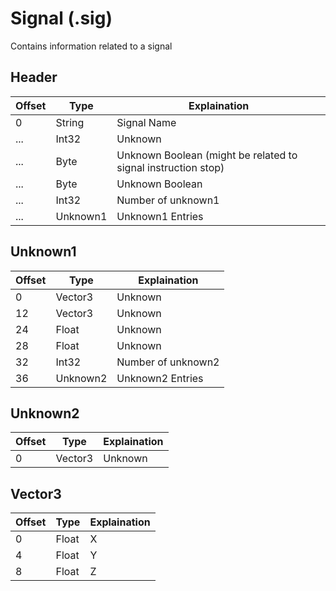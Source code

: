 # Signal (.sig)

Contains information related to a signal

## Header

| Offset | Type     | Explaination                                                  |
| ------ | -------- | ------------------------------------------------------------- |
| 0      | String   | Signal Name                                                   |
| ...    | Int32    | Unknown                                                       |
| ...    | Byte     | Unknown Boolean (might be related to signal instruction stop) |
| ...    | Byte     | Unknown Boolean                                               |
| ...    | Int32    | Number of unknown1                                            |
| ...    | Unknown1 | Unknown1 Entries                                              |

## Unknown1

| Offset | Type     | Explaination       |
| ------ | -------- | ------------------ |
| 0      | Vector3  | Unknown            |
| 12     | Vector3  | Unknown            |
| 24     | Float    | Unknown            |
| 28     | Float    | Unknown            |
| 32     | Int32    | Number of unknown2 |
| 36     | Unknown2 | Unknown2 Entries   |

## Unknown2

| Offset | Type    | Explaination |
| ------ | ------- | ------------ |
| 0      | Vector3 | Unknown      |

## Vector3

| Offset | Type  | Explaination |
| ------ | ----- | ------------ |
| 0      | Float | X            |
| 4      | Float | Y            |
| 8      | Float | Z            |
